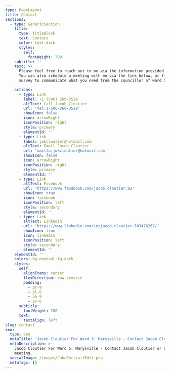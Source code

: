 ```yaml
---
type: PageLayout
title: Contact
sections:
  - type: GenericSection
    title:
      type: TitleBlock
      text: Contact
      color: text-dark
      styles:
        self:
          fontWeight: 700
    subtitle: ''
    text: >+
      Please feel free to reach out to me via the information provided below.
      You can also schedule a meeting with me via the link below, or fill out a
      survey to communicate what you need from the councillor of ward 5.

    actions:
      - type: Link
        label: +1 (506) 260-3529
        altText: Call Jacob Cloutier
        url: 'tel:1-506-260-3529'
        showIcon: false
        icon: arrowRight
        iconPosition: right
        style: primary
        elementId: ''
      - type: Link
        label: jwkcloutier@hotmail.com
        altText: Email Jacob Cloutier
        url: 'mailto:jwkcloutier@hotmail.com'
        showIcon: false
        icon: arrowRight
        iconPosition: right
        style: primary
        elementId: ''
      - type: Link
        altText: Facebook
        url: 'https://www.facebook.com/jacob.cloutier.92'
        showIcon: true
        icon: facebook
        iconPosition: left
        style: secondary
        elementId: ''
      - type: Link
        altText: LinkedIn
        url: 'https://www.linkedin.com/in/jacob-cloutier-503476267/'
        showIcon: true
        icon: linkedin
        iconPosition: left
        style: secondary
        elementId: ''
    elementId: ''
    colors: bg-neutral-fg-dark
    styles:
      self:
        alignItems: center
        flexDirection: row-reverse
        padding:
          - pt-9
          - pl-6
          - pb-9
          - pr-6
      subtitle:
        fontWeight: 700
      text:
        textAlign: left
slug: contact
seo:
  type: Seo
  metaTitle: 'Jacob Cloutier For Ward 5: Marysville - Contact Jacob Cloutier'
  metaDescription: >-
    Jacob Cloutier For Ward 5: Marysville - Contact Jacob Cloutier or schedule a
    meeting.
  socialImage: /images/JakePortraitEdit.png
  metaTags: []
---
```


